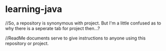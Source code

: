 # learning-java

//So, a repository is synonymous with project. But I'm a little confused as to why there is a seperate tab for project then...?

//ReadMe documents serve to give instructions to anyone using this repository or project.
